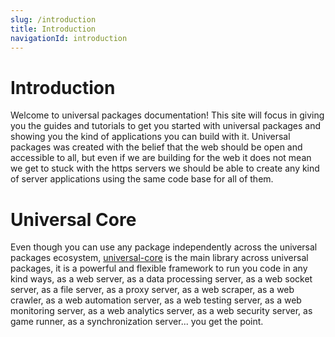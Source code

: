 ```yaml
---
slug: /introduction
title: Introduction
navigationId: introduction
---
```


# Introduction

Welcome to universal packages documentation! This site will focus in giving you the guides and tutorials to get you started with universal packages and showing you the kind of applications you can build with it. Universal packages was created with the belief that the web should be open and accessible to all, but even if we are building for the web it does not mean we get to stuck with the https servers we should be able to create any kind of server applications using the same code base for all of them.

# Universal Core

Even though you can use any package independently across the universal packages ecosystem, [universal-core](https://github.com/universal-packages/universal-core) is the main library across universal packages, it is a powerful and flexible framework to run you code in any kind ways, as a web server, as a data processing server, as a web socket server, as a file server, as a proxy server, as a web scraper, as a web crawler, as a web automation server, as a web testing server, as a web monitoring server, as a web analytics server, as a web security server, as game runner, as a synchronization server... you get the point.

